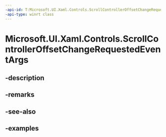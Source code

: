 ```yaml
---
-api-id: T:Microsoft.UI.Xaml.Controls.ScrollControllerOffsetChangeRequestedEventArgs
-api-type: winrt class
---
```


<!-- Class syntax.
public class ScrollControllerOffsetChangeRequestedEventArgs 
-->

# Microsoft.UI.Xaml.Controls.ScrollControllerOffsetChangeRequestedEventArgs

## -description

## -remarks

## -see-also

## -examples

